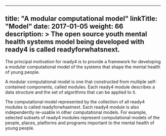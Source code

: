 
---
title: "A modular computational model"
linkTitle: "Model"
date: 2017-01-05
weight: 66
description: >
  The open source youth mental health systems model being developed with ready4 is called readyforwhatsnext.
---

The principal motivation for ready4 is to provide a framework for developing a *modular* computational model of the systems that shape the mental health of young people. 

A modular computational model is one that constructed from multiple self-contained components, called modules. Each ready4 module describes a data structure and the set of algorithms that can be applied to it. 

The computational model represented by the collection of all ready4 modules is called readyforwhastnext. Each ready4 module is also independently re-usable in other computational models. For example, selected subsets of ready4 modules represent computational models of the people, places, platforms and programs important to the mental health of young people.


